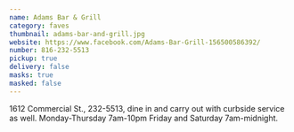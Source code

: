 ```yaml
---
name: Adams Bar & Grill
category: faves
thumbnail: adams-bar-and-grill.jpg
website: https://www.facebook.com/Adams-Bar-Grill-156500586392/
number: 816-232-5513
pickup: true
delivery: false
masks: true
masked: false
---
```


1612 Commercial St., 232-5513, dine in and carry out with curbside service as well. Monday-Thursday 7am-10pm Friday and Saturday 7am-midnight.
